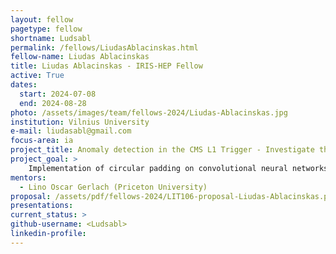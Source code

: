 ```yaml
---
layout: fellow
pagetype: fellow
shortname: Ludsabl
permalink: /fellows/LiudasAblacinskas.html
fellow-name: Liudas Ablacinskas
title: Liudas Ablacinskas - IRIS-HEP Fellow
active: True
dates:
  start: 2024-07-08
  end: 2024-08-28
photo: /assets/images/team/fellows-2024/Liudas-Ablacinskas.jpg
institution: Vilnius University
e-mail: liudasabl@gmail.com
focus-area: ia
project_title: Anomaly detection in the CMS L1 Trigger - Investigate the effects of circular padding for convolutional neural networks over cyclic data
project_goal: >
    Implementation of circular padding on convolutional neural networks and investigation off its potential effects on the performance of CICADA. The models is trained on simplified, simulated dataset to gauge the potential impact of such padding techniques for the CICADA use case.
mentors:
  - Lino Oscar Gerlach (Priceton University)
proposal: /assets/pdf/fellows-2024/LIT106-proposal-Liudas-Ablacinskas.pdf
presentations:
current_status: >
github-username: <Ludsabl>
linkedin-profile:
---
```

